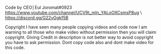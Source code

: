 Code by CEO│Eul Joromat#0923
https://www.youtube.com/channel/UCV9t_mIn_YALoOXCsmsP8ug
\ https://discord.gg/G22vGgkf5B





Copyright 
I have seen many people copying videos and code now I am warning to all those who make video without permission then you will claim copyright.
Giving Credit in description is not better way to avoid copyright you have to ask permission. 
Dont copy code also and dont make video for this code.